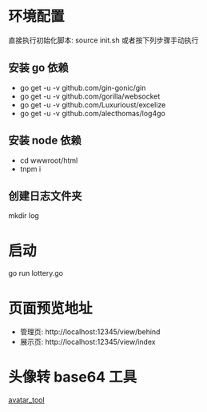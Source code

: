 # 环境配置
直接执行初始化脚本: source init.sh 或者按下列步骤手动执行

## 安装 go 依赖
- go get -u -v github.com/gin-gonic/gin
- go get -u -v github.com/gorilla/websocket
- go get -u -v github.com/Luxurioust/excelize
- go get -u -v github.com/alecthomas/log4go

## 安装 node 依赖
- cd wwwroot/html
- tnpm i

## 创建日志文件夹
mkdir log

# 启动
go run lottery.go

# 页面预览地址
- 管理页: http://localhost:12345/view/behind
- 展示页: http://localhost:12345/view/index

# 头像转 base64 工具
[avatar_tool](avatar_tool/ReadMe.md)